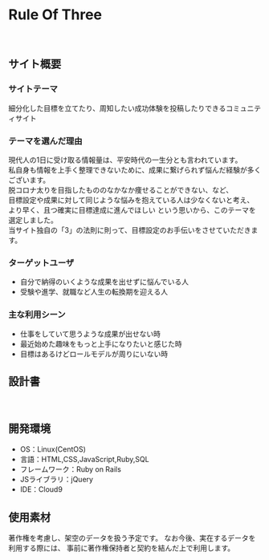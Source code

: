 # Rule Of Three
​
## サイト概要
### サイトテーマ
細分化した目標を立てたり、周知したい成功体験を投稿したりできるコミュニティサイト

### テーマを選んだ理由
現代人の1日に受け取る情報量は、平安時代の一生分とも言われています。  
私自身も情報を上手く整理できないために、成果に繋げられず悩んだ経験が多くございます。  
脱コロナ太りを目指したもののなかなか痩せることができない、など、  
目標設定や成果に対して同じような悩みを抱えている人は少なくないと考え、  
より早く、且つ確実に目標達成に進んでほしい
という思いから、このテーマを選定しました。  
当サイト独自の「3」の法則に則って、目標設定のお手伝いをさせていただきます。

### ターゲットユーザ
- 自分で納得のいくような成果を出せずに悩んでいる人
- 受験や進学、就職など人生の転換期を迎える人
​
### 主な利用シーン
- 仕事をしていて思うような成果が出せない時
- 最近始めた趣味をもっと上手になりたいと感じた時
- 目標はあるけどロールモデルが周りにいない時
​
## 設計書
<!--作成次第追記-->
​
## 開発環境
- OS：Linux(CentOS)
- 言語：HTML,CSS,JavaScript,Ruby,SQL
- フレームワーク：Ruby on Rails
- JSライブラリ：jQuery
- IDE：Cloud9
​
## 使用素材
著作権を考慮し、架空のデータを扱う予定です。
なお今後、実在するデータを利用する際には、
事前に著作権保持者と契約を結んだ上で利用します。
<!--- 外部サービスの画像素材・音声素材を使用した場合は、必ずサービス名とURLを明記してください。-->
<!--- アプリケーションの実装に使用したgem/bootstrapのリファレンスなどの記載は不要です。-->
